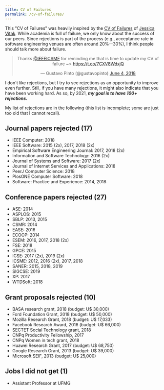 ```yaml
---
title: CV of Failures
permalink: /cv-of-failures/
---
```


This "CV of Failures" was heavily inspired by the [CV of Failures](https://vitak.files.wordpress.com/2017/12/vitak-cv-of-failures-dec17.pdf) of [Jessica Vitak](https://jessicavitak.com/). While academia is full of failure, we only know about the success of our peers. Since rejections is part of the process (e.g., acceptance rate in software engineering venues are often around 20%--30%), I think people should talk more about failure.

<center><blockquote class="twitter-tweet" data-partner="tweetdeck"><p lang="en" dir="ltr">Thanks <a href="https://twitter.com/IEEEICSME?ref_src=twsrc%5Etfw">@IEEEICSME</a> for reminding me that is time to update my CV of failure ~&gt; <a href="https://t.co/7CXV8WdxjQ">https://t.co/7CXV8WdxjQ</a></p>&mdash; Gustavo Pinto (@gustavopinto) <a href="https://twitter.com/gustavopinto/status/1003685173924388864?ref_src=twsrc%5Etfw">June 4, 2018</a></blockquote></center>
<script async src="https://platform.twitter.com/widgets.js" charset="utf-8"></script>

I don't like rejections, but I try to see rejections as an opportunity to improve even further. Still, if you have many rejections, it might also indicate that you have been working hard. As so, by 2021, ***my goal is to have 100+ rejections.***

My list of rejections are in the following (this list is incomplete; some are just too old that I cannot recall).

## Journal papers rejected (17)

- IEEE Computer: 2018
- IEEE Software: 2015 (2x), 2017, 2018 (2x)
- Empirical Software Engineering Journal: 2017, 2018 (2x)
- Information and Software Technology: 2016 (2x)
- Journal of Systems and Software: 2017 (2x)
- Journal of Internet Services and Applications: 2018
- PeerJ Computer Science: 2018
- PlosONE Computer Software: 2018
- Software: Practice and Experience: 2014, 2018

## Conference papers rejected (27)

- ASE: 2014
- ASPLOS: 2015
- SBLP: 2013, 2015
- CSMR: 2014
- EASE: 2016
- ECOOP: 2014
- ESEM: 2016, 2017, 2018 (2x)
- FSE: 2018
- GPCE: 2015
- ICSE: 2017 (2x), 2019 (2x)
- ICSME: 2012, 2016 (2x), 2017, 2018
- SANER: 2015, 2018, 2019
- SIGCSE: 2019
- XP: 2017
- WTDSoft: 2018

## Grant proposals rejected (10)

- BASA research grant, 2018 (budget: U$ 30,000)
- Ford Foundation Grant, 2018 (budget: U$ 50,000)
- Mozilla Research Grant, 2018 (budget: U$ 17,033)
- Facebook Research Award, 2018 (budget: U$ 66,000)
- SECTET Social Technology grant, 2018
- CNPq Productivity Fellowship, 2017
- CNPq Women in tech grant, 2018
- Huawei Research Grant, 2017 (budget: U$ 68,750)
- Google Research Grant, 2013 (budget: U$ 39,000)
- Microsoft SEIF, 2013 (budget: U$ 25,000)

## Jobs I did not get (1)

- Assistant Professor at UFMG
